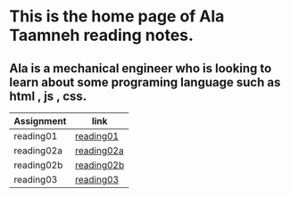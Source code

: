# This is the home page of Ala Taamneh reading notes.
## Ala is a mechanical engineer who is looking to learn about some programing language such as html , js , css.

Assignment| link |
----------| ----- |
reading01 | [reading01](reading01.md) |
reading02a | [reading02a](reading02a.md)|
reading02b | [reading02b](reading02b.md)|
reading03 | [reading03](reading03.md)|



